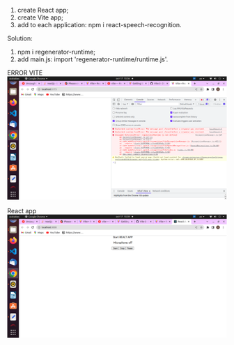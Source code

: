 1) create React app;
2) create Vite app;
3) add to each application: npm i react-speech-recognition.

Solution:
1) npm i regenerator-runtime;
2) add main.js: import 'regenerator-runtime/runtime.js'.

ERROR VITE
![Screenshot](Screenshot2022-10-17(vite).png)

React app
![Screenshot](Screenshot2022-10-17(react).png)
